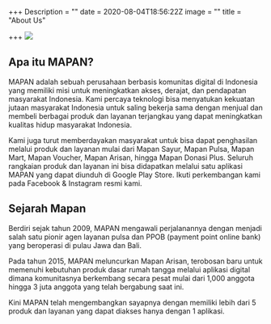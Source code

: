 +++
Description = ""
date = 2020-08-04T18:56:22Z
image = ""
title = "About Us"

+++
**![](/images/mapan-master-logo.png)**

## **Apa itu MAPAN?**

MAPAN adalah sebuah perusahaan berbasis komunitas digital di Indonesia yang memiliki misi untuk meningkatkan akses, derajat, dan pendapatan masyarakat Indonesia. Kami percaya teknologi bisa menyatukan kekuatan jutaan masyarakat Indonesia untuk saling bekerja sama dengan menjual dan membeli berbagai produk dan layanan terjangkau yang dapat meningkatkan kualitas hidup masyarakat Indonesia.

Kami juga turut memberdayakan masyarakat untuk bisa dapat penghasilan melalui produk dan layanan mulai dari Mapan Sayur, Mapan Pulsa, Mapan Mart, Mapan Voucher, Mapan Arisan, hingga Mapan Donasi Plus. Seluruh rangkaian produk dan layanan ini bisa didapatkan melalui satu aplikasi MAPAN yang dapat diunduh di Google Play Store. Ikuti perkembangan kami pada Facebook & Instagram resmi kami.

## 

## **Sejarah Mapan**

Berdiri sejak tahun 2009, MAPAN mengawali perjalanannya dengan menjadi salah satu pionir agen layanan pulsa dan PPOB (payment point online bank) yang beroperasi di pulau Jawa dan Bali.

Pada tahun 2015, MAPAN meluncurkan Mapan Arisan, terobosan baru untuk memenuhi kebutuhan produk dasar rumah tangga melalui aplikasi digital dimana komunitasnya berkembang secara pesat mulai dari 1,000 anggota hingga 3 juta anggota yang telah bergabung saat ini.

Kini MAPAN telah mengembangkan sayapnya dengan memiliki lebih dari 5 produk dan layanan yang dapat diakses hanya dengan 1 aplikasi.